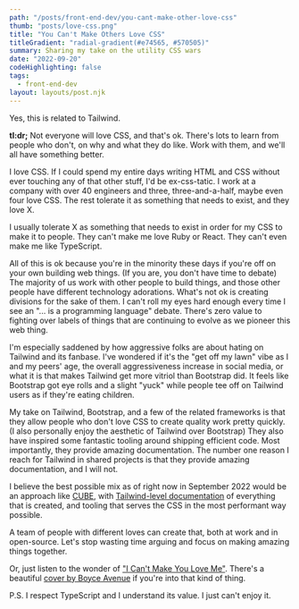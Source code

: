 ```yaml
---
path: "/posts/front-end-dev/you-cant-make-other-love-css"
thumb: "posts/love-css.png"
title: "You Can't Make Others Love CSS"
titleGradient: "radial-gradient(#e74565, #570505)"
summary: Sharing my take on the utility CSS wars
date: "2022-09-20"
codeHighlighting: false
tags:
  - front-end-dev
layout: layouts/post.njk
---
```


Yes, this is related to Tailwind.

**tl:dr;** Not everyone will love CSS, and that's ok. There's lots to learn from people who don't, on why and what they do like. Work with them, and we'll all have something better.

I love CSS. If I could spend my entire days writing HTML and CSS without ever touching any of that other stuff, I'd be ex-css-tatic. I work at a company with over 40 engineers and three, three-and-a-half, maybe even four love CSS. The rest tolerate it as something that needs to exist, and they love X.

I usually tolerate X as something that needs to exist in order for my CSS to make it to people. They can't make me love Ruby or React. They can't even make me like TypeScript.

All of this is ok because you're in the minority these days if you're off on your own building web things. (If you are, you don't have time to debate) The majority of us work with other people to build things, and those other people have different technology adorations. What's not ok is creating divisions for the sake of them. I can't roll my eyes hard enough every time I see an "... is a programming language" debate. There's zero value to fighting over labels of things that are continuing to evolve as we pioneer this web thing.

I'm especially saddened by how aggressive folks are about hating on Tailwind and its fanbase. I've wondered if it's the "get off my lawn" vibe as I and my peers' age, the overall aggressiveness increase in social media, or what it is that makes Tailwind get more vitriol than Bootstrap did. It feels like Bootstrap got eye rolls and a slight "yuck" while people tee off on Tailwind users as if they're eating children.

My take on Tailwind, Bootstrap, and a few of the related frameworks is that they allow people who don't love CSS to create quality work pretty quickly. (I also personally enjoy the aesthetic of Tailwind over Bootstrap) They also have inspired some fantastic tooling around shipping efficient code. Most importantly, they provide amazing documentation. The number one reason I reach for Tailwind in shared projects is that they provide amazing documentation, and I will not. 

I believe the best possible mix as of right now in September 2022 would be an approach like [CUBE](https://cube.fyi/), with [Tailwind-level documentation](https://tailwindcss.com/docs/installation) of everything that is created, and tooling that serves the CSS in the most performant way possible.

A team of people with different loves can create that, both at work and in open-source. Let's stop wasting time arguing and focus on making amazing things together.

Or, just listen to the wonder of ["I Can't Make You Love Me"](https://www.youtube.com/watch?v=nW9Cu6GYqxo). There's a beautiful [cover by Boyce Avenue](https://www.youtube.com/watch?v=0NgZDrkaElk) if you're into that kind of thing.

P.S. I respect TypeScript and I understand its value. I just can't enjoy it.